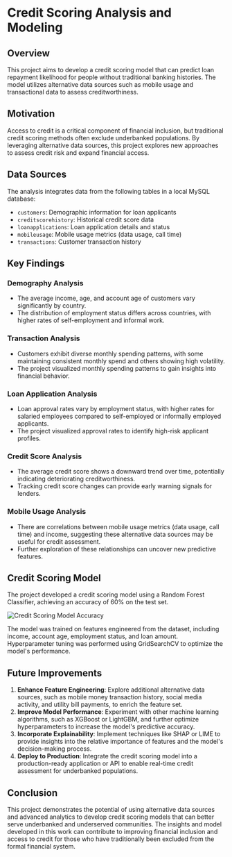 # Credit Scoring Analysis and Modeling

## Overview
This project aims to develop a credit scoring model that can predict loan repayment likelihood for people without traditional banking histories. The model utilizes alternative data sources such as mobile usage and transactional data to assess creditworthiness.

## Motivation
Access to credit is a critical component of financial inclusion, but traditional credit scoring methods often exclude underbanked populations. By leveraging alternative data sources, this project explores new approaches to assess credit risk and expand financial access.

## Data Sources
The analysis integrates data from the following tables in a local MySQL database:

- `customers`: Demographic information for loan applicants
- `creditscorehistory`: Historical credit score data
- `loanapplications`: Loan application details and status
- `mobileusage`: Mobile usage metrics (data usage, call time)
- `transactions`: Customer transaction history

## Key Findings

### Demography Analysis
- The average income, age, and account age of customers vary significantly by country.
- The distribution of employment status differs across countries, with higher rates of self-employment and informal work.

### Transaction Analysis
- Customers exhibit diverse monthly spending patterns, with some maintaining consistent monthly spend and others showing high volatility.
- The project visualized monthly spending patterns to gain insights into financial behavior.

### Loan Application Analysis
- Loan approval rates vary by employment status, with higher rates for salaried employees compared to self-employed or informally employed applicants.
- The project visualized approval rates to identify high-risk applicant profiles.

### Credit Score Analysis
- The average credit score shows a downward trend over time, potentially indicating deteriorating creditworthiness.
- Tracking credit score changes can provide early warning signals for lenders.

### Mobile Usage Analysis
- There are correlations between mobile usage metrics (data usage, call time) and income, suggesting these alternative data sources may be useful for credit assessment.
- Further exploration of these relationships can uncover new predictive features.

## Credit Scoring Model
The project developed a credit scoring model using a Random Forest Classifier, achieving an accuracy of 60% on the test set.

![Credit Scoring Model Accuracy](https://via.placeholder.com/600x400)

The model was trained on features engineered from the dataset, including income, account age, employment status, and loan amount. Hyperparameter tuning was performed using GridSearchCV to optimize the model's performance.

## Future Improvements
1. **Enhance Feature Engineering**: Explore additional alternative data sources, such as mobile money transaction history, social media activity, and utility bill payments, to enrich the feature set.
2. **Improve Model Performance**: Experiment with other machine learning algorithms, such as XGBoost or LightGBM, and further optimize hyperparameters to increase the model's predictive accuracy.
3. **Incorporate Explainability**: Implement techniques like SHAP or LIME to provide insights into the relative importance of features and the model's decision-making process.
4. **Deploy to Production**: Integrate the credit scoring model into a production-ready application or API to enable real-time credit assessment for underbanked populations.

## Conclusion
This project demonstrates the potential of using alternative data sources and advanced analytics to develop credit scoring models that can better serve underbanked and underserved communities. The insights and model developed in this work can contribute to improving financial inclusion and access to credit for those who have traditionally been excluded from the formal financial system.
